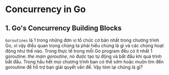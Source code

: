 # Concurrency in Go

## 1. Go's Concurrency Building Blocks
`Goroutines` là 1 trong những đơn vị tổ chức cơ bản nhất trong chương trình Go, vì vậy điều quan trọng chúng ta phải hiểu chúng là gì và các chúng hoạt động như thế nào. Trong thực tế trong mỗi Go program đều có ít nhất 1 goroutine: *the main goroutine*, nó được tạo tự động và bắt đầu khi quá trình bắt đầu. Trong hầu hết mọi chương trình bạn có thể sớm hoặc muộn tìm đến goroutine để hỗ trợ bạn giải quyết vấn đề. Vậy tóm lại chúng là gì?

